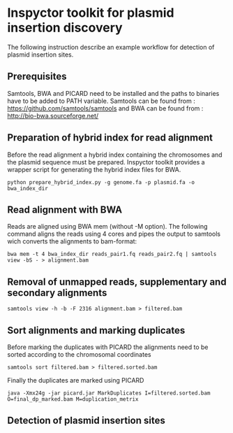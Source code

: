 # Inspyctor toolkit for plasmid insertion discovery
The following instruction describe an example workflow for detection of plasmid insertion sites. 

## Prerequisites
Samtools, BWA and PICARD need to be installed and the paths to binaries have to be added to PATH variable. Samtools can be found from : https://github.com/samtools/samtools and BWA can be found from : http://bio-bwa.sourceforge.net/

## Preparation of hybrid index for read alignment 
Before the read alignment a hybrid index containing the chromosomes and the plasmid sequence must be prepared. Inspyctor toolkit provides a wrapper script for generating the hybrid index files for BWA. 
```
python prepare_hybrid_index.py -g genome.fa -p plasmid.fa -o bwa_index_dir
```
## Read alignment with BWA
Reads are aligned using BWA mem (without -M option). The following command aligns the reads using 4 cores and pipes the output to samtools wich converts the alignments to bam-format:
```
bwa mem -t 4 bwa_index_dir reads_pair1.fq reads_pair2.fq | samtools view -bS - > alignment.bam
```
## Removal of unmapped reads, supplementary and secondary alignments 
```
samtools view -h -b -F 2316 alignment.bam > filtered.bam
```
## Sort alignments and marking duplicates 
Before marking the duplicates with PICARD the alignments need to be sorted according to the chromosomal coordinates
```
samtools sort filtered.bam > filtered.sorted.bam
```
Finally the duplicates are marked using PICARD
```
java -Xmx24g -jar picard.jar MarkDuplicates I=filtered.sorted.bam O=final_dp_marked.bam M=duplication_metrix
```
## Detection of plasmid insertion sites  

